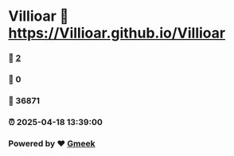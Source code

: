 # Villioar :link: https://Villioar.github.io/Villioar 
### :page_facing_up: [2](https://Villioar.github.io/Villioar/tag.html) 
### :speech_balloon: 0 
### :hibiscus: 36871 
### :alarm_clock: 2025-04-18 13:39:00 
### Powered by :heart: [Gmeek](https://github.com/Meekdai/Gmeek)
